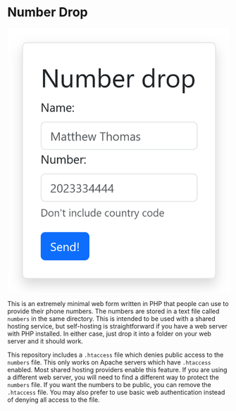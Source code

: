 # Number Drop

![Screenshot of Number Drop](screenshot.png)

This is an extremely minimal web form written in PHP that people can use to provide their phone numbers. The numbers are stored in a text file called `numbers` in the same directory. This is intended to be used with a shared hosting service, but self-hosting is straightforward if you have a web server with PHP installed. In either case, just drop it into a folder on your web server and it should work.

This repository includes a `.htaccess` file which denies public access to the `numbers` file. This only works on Apache servers which have `.htaccess` enabled. Most shared hosting providers enable this feature. If you are using a different web server, you will need to find a different way to protect the `numbers` file. If you want the numbers to be public, you can remove the `.htaccess` file. You may also prefer to use basic web authentication instead of denying all access to the file.
